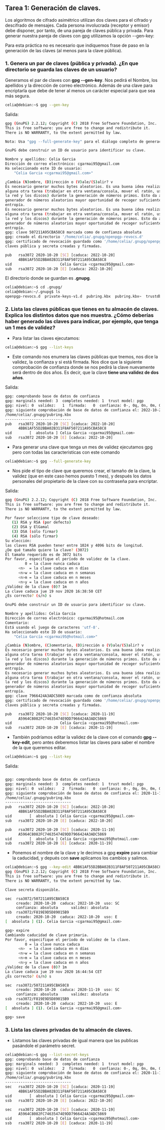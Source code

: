 ## Tarea 1: Generación de claves.

Los algoritmos de cifrado asimétrico utilizan dos claves para el cifrado y descifrado de mensajes. Cada persona involucrada (receptor y emisor) debe disponer, por tanto, de una pareja de claves pública y privada. Para generar nuestra pareja de claves con gpg utilizamos la opción --gen-key:

Para esta práctica no es necesario que indiquemos frase de paso en la generación de las claves (al menos para la clave pública).

### 1. Genera un par de claves (pública y privada). ¿En que directorio se guarda las claves de un usuario?

Generamos el par de claves con **gpg --gen-key**. Nos pedirá el Nombre, los apellidos y la dirección de correo electrónico. Además de una clave para encriptarla que debe de tener al menos un carácter especial para que sea más segura.

```sh
celia@debian:~$ gpg --gen-key
```

Salida:

``` sh
gpg (GnuPG) 2.2.12; Copyright (C) 2018 Free Software Foundation, Inc.
This is free software: you are free to change and redistribute it.
There is NO WARRANTY, to the extent permitted by law.

Nota: Usa "gpg --full-generate-key" para el diálogo completo de generación de clave.

GnuPG debe construir un ID de usuario para identificar su clave.

Nombre y apellidos: Celia Garcia
Dirección de correo electrónico: cgarmai95@gmail.com
Ha seleccionado este ID de usuario:
    "Celia Garcia <cgarmai95@gmail.com>"

¿Cambia (N)ombre, (D)irección o (V)ale/(S)alir? v
Es necesario generar muchos bytes aleatorios. Es una buena idea realizar
alguna otra tarea (trabajar en otra ventana/consola, mover el ratón, usar
la red y los discos) durante la generación de números primos. Esto da al
generador de números aleatorios mayor oportunidad de recoger suficiente
entropía.
Es necesario generar muchos bytes aleatorios. Es una buena idea realizar
alguna otra tarea (trabajar en otra ventana/consola, mover el ratón, usar
la red y los discos) durante la generación de números primos. Esto da al
generador de números aleatorios mayor oportunidad de recoger suficiente
entropía.
gpg: clave 507211A95CBA58C8 marcada como de confianza absoluta
gpg: creado el directorio '/home/celia/.gnupg/openpgp-revocs.d'
gpg: certificado de revocación guardado como '/home/celia/.gnupg/openpgp-revocs.d/4BB61AF55D2BBA02B311F8AF507211A95CBA58C8.rev'
claves pública y secreta creadas y firmadas.

pub   rsa3072 2020-10-20 [SC] [caduca: 2022-10-20]
      4BB61AF55D2BBA02B311F8AF507211A95CBA58C8
uid                      Celia Garcia <cgarmai95@gmail.com>
sub   rsa3072 2020-10-20 [E] [caduca: 2022-10-20]

```

El directorio donde se guardan es **.gnupg**.

```sh
celia@debian:~$ cd .gnupg/
celia@debian:~/.gnupg$ ls
openpgp-revocs.d  private-keys-v1.d  pubring.kbx  pubring.kbx~  trustdb.gpg

```

### 2. Lista las claves públicas que tienes en tu almacén de claves. Explica los distintos datos que nos muestra. ¿Cómo deberías haber generado las claves para indicar, por ejemplo, que tenga un 1 mes de validez?

* Para listar las claves ejecutamos:

```sh
celia@debian:~$ gpg --list-keys
```
* Este comando nos enumera las claves públicas que tnemos, nos dice la validez, la confianza y si está firmada. Nos dice que la siguiente comprobación de confianza donde se nos pedirá la clave nuevamente será dentro de dos años. Es decir, que la clave **tiene una validez de dos años**.

Salida:

```sh 
gpg: comprobando base de datos de confianza
gpg: marginals needed: 3  completes needed: 1  trust model: pgp
gpg: nivel: 0  validez:   1  firmada:   0  confianza: 0-, 0q, 0n, 0m, 0f, 1u
gpg: siguiente comprobación de base de datos de confianza el: 2022-10-20
/home/celia/.gnupg/pubring.kbx
------------------------------
pub   rsa3072 2020-10-20 [SC] [caduca: 2022-10-20]
      4BB61AF55D2BBA02B311F8AF507211A95CBA58C8
uid        [  absoluta ] Celia Garcia <cgarmai95@gmail.com>
sub   rsa3072 2020-10-20 [E] [caduca: 2022-10-20]

```
* Para generar una clave que tenga un mes de validez ejecutamos gpg pero con todas las caracteristicas con este comando 

```sh
celia@debian:~$ gpg --full-generate-key
```

* Nos pide el tipo de clave que queremos crear, el tamaño de la clave, la validez (que en este caso hemos puesto 1 mes), y después los datos personales del propietario de la clave con su contraseña para encriptar.

Salida: 
```sh
gpg (GnuPG) 2.2.12; Copyright (C) 2018 Free Software Foundation, Inc.
This is free software: you are free to change and redistribute it.
There is NO WARRANTY, to the extent permitted by law.

Por favor seleccione tipo de clave deseado:
   (1) RSA y RSA (por defecto)
   (2) DSA y ElGamal
   (3) DSA (sólo firmar)
   (4) RSA (sólo firmar)
Su elección: 
las claves RSA pueden tener entre 1024 y 4096 bits de longitud.
¿De qué tamaño quiere la clave? (3072) 
El tamaño requerido es de 3072 bits
Por favor, especifique el período de validez de la clave.
         0 = la clave nunca caduca
      <n>  = la clave caduca en n días
      <n>w = la clave caduca en n semanas
      <n>m = la clave caduca en n meses
      <n>y = la clave caduca en n años
¿Validez de la clave (0)? 1m
La clave caduca jue 19 nov 2020 16:38:50 CET
¿Es correcto? (s/n) s

GnuPG debe construir un ID de usuario para identificar su clave.

Nombre y apellidos: Celia García
Dirección de correo electrónico: cgarmai95@hotmail.com
Comentario: 
Está usando el juego de caracteres 'utf-8'.
Ha seleccionado este ID de usuario:
    "Celia García <cgarmai95@hotmail.com>"

¿Cambia (N)ombre, (C)omentario, (D)irección o (V)ale/(S)alir? v
Es necesario generar muchos bytes aleatorios. Es una buena idea realizar
alguna otra tarea (trabajar en otra ventana/consola, mover el ratón, usar
la red y los discos) durante la generación de números primos. Esto da al
generador de números aleatorios mayor oportunidad de recoger suficiente
entropía.
Es necesario generar muchos bytes aleatorios. Es una buena idea realizar
alguna otra tarea (trabajar en otra ventana/consola, mover el ratón, usar
la red y los discos) durante la generación de números primos. Esto da al
generador de números aleatorios mayor oportunidad de recoger suficiente
entropía.
gpg: clave 7966424A3ADC5869 marcada como de confianza absoluta
gpg: certificado de revocación guardado como '/home/celia/.gnupg/openpgp-revocs.d/A5964C8082FC74635474E9DD7966424A3ADC5869.rev'
claves pública y secreta creadas y firmadas.

pub   rsa3072 2020-10-20 [SC] [caduca: 2020-11-19]
      A5964C8082FC74635474E9DD7966424A3ADC5869
uid                      Celia García <cgarmai95@hotmail.com>
sub   rsa3072 2020-10-20 [E] [caduca: 2020-11-19]


```

* También podríamos editar la validez de la clave con el comando **gpg --key-edit**, pero antes deberemos listar las claves para saber el nombre de la que queremos editar.

```sh
celia@debian:~$ gpg --list-key
```

Salida:

```sh

gpg: comprobando base de datos de confianza
gpg: marginals needed: 3  completes needed: 1  trust model: pgp
gpg: nivel: 0  validez:   2  firmada:   0  confianza: 0-, 0q, 0n, 0m, 0f, 2u
gpg: siguiente comprobación de base de datos de confianza el: 2020-11-19
/home/celia/.gnupg/pubring.kbx
------------------------------
pub   rsa3072 2020-10-20 [SC] [caduca: 2022-10-20]
      4BB61AF55D2BBA02B311F8AF507211A95CBA58C8
uid        [  absoluta ] Celia Garcia <cgarmai95@gmail.com>
sub   rsa3072 2020-10-20 [E] [caduca: 2022-10-20]

pub   rsa3072 2020-10-20 [SC] [caduca: 2020-11-19]
      A5964C8082FC74635474E9DD7966424A3ADC5869
uid        [  absoluta ] Celia García <cgarmai95@hotmail.com>
sub   rsa3072 2020-10-20 [E] [caduca: 2020-11-19]

```
* Ponemos el nombre de la clave y le decimos a gpg **expire** para cambiar la caducidad, y depués con **save** aplicamos los cambios y salimos.

```sh
celia@debian:~$ gpg --key-edit 4BB61AF55D2BBA02B311F8AF507211A95CBA58C8
gpg (GnuPG) 2.2.12; Copyright (C) 2018 Free Software Foundation, Inc.
This is free software: you are free to change and redistribute it.
There is NO WARRANTY, to the extent permitted by law.

Clave secreta disponible.

sec  rsa3072/507211A95CBA58C8
     creado: 2020-10-20  caduca: 2022-10-20  uso: SC  
     confianza: absoluta      validez: absoluta
ssb  rsa3072/F819E9D5D89015B9
     creado: 2020-10-20  caduca: 2022-10-20  uso: E   
[  absoluta ] (1). Celia Garcia <cgarmai95@gmail.com>

gpg> expire
Cambiando caducidad de clave primaria.
Por favor, especifique el período de validez de la clave.
         0 = la clave nunca caduca
      <n>  = la clave caduca en n días
      <n>w = la clave caduca en n semanas
      <n>m = la clave caduca en n meses
      <n>y = la clave caduca en n años
¿Validez de la clave (0)? 1m
La clave caduca jue 19 nov 2020 16:44:54 CET
¿Es correcto? (s/n) s

sec  rsa3072/507211A95CBA58C8
     creado: 2020-10-20  caduca: 2020-11-19  uso: SC  
     confianza: absoluta      validez: absoluta
ssb  rsa3072/F819E9D5D89015B9
     creado: 2020-10-20  caduca: 2022-10-20  uso: E   
[  absoluta ] (1). Celia Garcia <cgarmai95@gmail.com>

gpg> save
```

### 3. Lista las claves privadas de tu almacén de claves.

* Listamos las claves privadas de igual manera que las publicas pasándole el parámetro secret.

```sh
celia@debian:~$ gpg --list-secret-keys
gpg: comprobando base de datos de confianza
gpg: marginals needed: 3  completes needed: 1  trust model: pgp
gpg: nivel: 0  validez:   2  firmada:   0  confianza: 0-, 0q, 0n, 0m, 0f, 2u
gpg: siguiente comprobación de base de datos de confianza el: 2020-11-19
/home/celia/.gnupg/pubring.kbx
------------------------------
sec   rsa3072 2020-10-20 [SC] [caduca: 2020-11-19]
      4BB61AF55D2BBA02B311F8AF507211A95CBA58C8
uid        [  absoluta ] Celia Garcia <cgarmai95@gmail.com>
ssb   rsa3072 2020-10-20 [E] [caduca: 2022-10-20]

sec   rsa3072 2020-10-20 [SC] [caduca: 2020-11-19]
      A5964C8082FC74635474E9DD7966424A3ADC5869
uid        [  absoluta ] Celia García <cgarmai95@hotmail.com>
ssb   rsa3072 2020-10-20 [E] [caduca: 2020-11-19]

```


